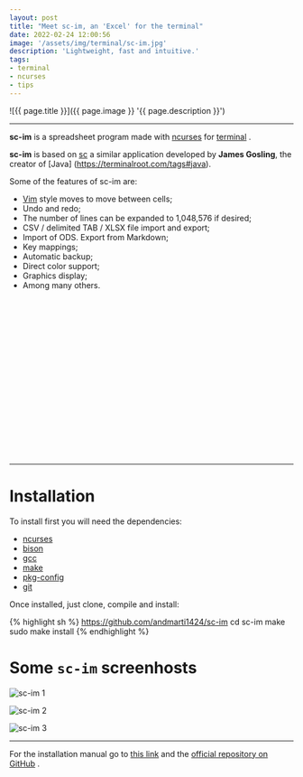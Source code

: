 ```yaml
---
layout: post
title: "Meet sc-im, an 'Excel' for the terminal"
date: 2022-02-24 12:00:56
image: '/assets/img/terminal/sc-im.jpg'
description: 'Lightweight, fast and intuitive.'
tags:
- terminal
- ncurses
- tips
---
```


![{{ page.title }}]({{ page.image }} '{{ page.description }}')

---

**sc-im** is a spreadsheet program made with [ncurses](https://terminalroot.com/tags#ncurses) for [terminal](https://terminalroot.com/tags#terminal) .

**sc-im** is based on [sc](https://en.wikipedia.org/wiki/Sc_(spreadsheet_calculator)) a similar application developed by **James Gosling**, the creator of [Java] (https://terminalroot.com/tags#java).

Some of the features of sc-im are:
+ [Vim](https://terminalroot.com/tags#vim) style moves  to move between cells;
+ Undo and redo;
+ The number of lines can be expanded to 1,048,576 if desired;
+ CSV / delimited TAB / XLSX file import and export;
+ Import of ODS. Export from Markdown;
+ Key mappings;
+ Automatic backup;
+ Direct color support;
+ Graphics display;
+ Among many others.

<!-- SQUARE - GAMES ROOT -->
<script async src="//pagead2.googlesyndication.com/pagead/js/adsbygoogle.js"></script>
<ins class="adsbygoogle"
style="display:inline-block;width:336px;height:280px"
data-ad-client="ca-pub-2838251107855362"
data-ad-slot="5351066970"></ins>
<script>
(adsbygoogle = window.adsbygoogle || []).push({});
</script>

---

# Installation
To install first you will need the dependencies:
+ [ncurses](https://terminalroot.com/tags#ncurses)
+ [bison](https://www.gnu.org/software/bison/)
+ [gcc](https://terminalroot.com/tags#gcc)
+ [make](https://terminalroot.com/tags#make)
+ [pkg-config](https://www.freedesktop.org/wiki/Software/pkg-config/)
+ [git](https://terminalroot.com/tags#git)

Once installed, just clone, compile and install:

{% highlight sh %}
https://github.com/andmarti1424/sc-im
cd sc-im
make
sudo make install
{% endhighlight %}

# Some `sc-im` screenhosts

![sc-im 1](https://github.com/andmarti1424/sc-im/raw/main/screenshots/scim-plot-graph.gif?raw=true)

![sc-im 2](https://github.com/andmarti1424/sc-im/raw/main/screenshots/scim4.png?raw=true)

![sc-im 3](https://github.com/andmarti1424/sc-im/raw/main/screenshots/scimp3.png?raw=true)

---

For the installation manual go to [this link](https://github.com/jonnieey/Sc-im-Tutorial) and the [official repository on GitHub](https://github.com/andmarti1424/sc-im) .

